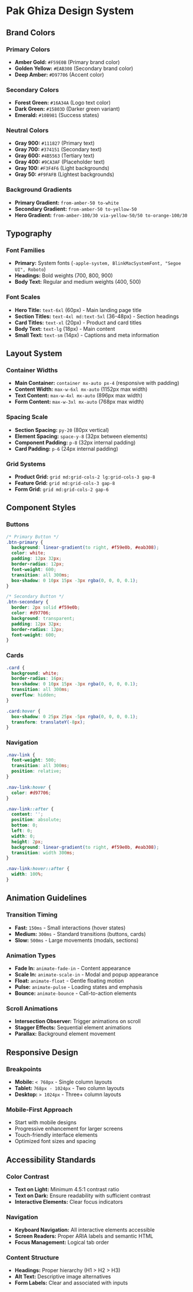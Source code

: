 
# Pak Ghiza Design System

## Brand Colors

### Primary Colors
- **Amber Gold:** `#F59E0B` (Primary brand color)
- **Golden Yellow:** `#EAB308` (Secondary brand color)
- **Deep Amber:** `#D97706` (Accent color)

### Secondary Colors
- **Forest Green:** `#16A34A` (Logo text color)
- **Dark Green:** `#15803D` (Darker green variant)
- **Emerald:** `#10B981` (Success states)

### Neutral Colors
- **Gray 900:** `#111827` (Primary text)
- **Gray 700:** `#374151` (Secondary text)
- **Gray 600:** `#4B5563` (Tertiary text)
- **Gray 400:** `#9CA3AF` (Placeholder text)
- **Gray 100:** `#F3F4F6` (Light backgrounds)
- **Gray 50:** `#F9FAFB` (Lightest backgrounds)

### Background Gradients
- **Primary Gradient:** `from-amber-50 to-white`
- **Secondary Gradient:** `from-amber-50 to-yellow-50`
- **Hero Gradient:** `from-amber-100/30 via-yellow-50/50 to-orange-100/30`

## Typography

### Font Families
- **Primary:** System fonts (`-apple-system, BlinkMacSystemFont, "Segoe UI", Roboto`)
- **Headings:** Bold weights (700, 800, 900)
- **Body Text:** Regular and medium weights (400, 500)

### Font Scales
- **Hero Title:** `text-6xl` (60px) - Main landing page title
- **Section Titles:** `text-4xl md:text-5xl` (36-48px) - Section headings
- **Card Titles:** `text-xl` (20px) - Product and card titles
- **Body Text:** `text-lg` (18px) - Main content
- **Small Text:** `text-sm` (14px) - Captions and meta information

## Layout System

### Container Widths
- **Main Container:** `container mx-auto px-4` (responsive with padding)
- **Content Width:** `max-w-6xl mx-auto` (1152px max width)
- **Text Content:** `max-w-4xl mx-auto` (896px max width)
- **Form Content:** `max-w-3xl mx-auto` (768px max width)

### Spacing Scale
- **Section Spacing:** `py-20` (80px vertical)
- **Element Spacing:** `space-y-8` (32px between elements)
- **Component Padding:** `p-8` (32px internal padding)
- **Card Padding:** `p-6` (24px internal padding)

### Grid Systems
- **Product Grid:** `grid md:grid-cols-2 lg:grid-cols-3 gap-8`
- **Feature Grid:** `grid md:grid-cols-3 gap-8`
- **Form Grid:** `grid md:grid-cols-2 gap-6`

## Component Styles

### Buttons
```css
/* Primary Button */
.btn-primary {
  background: linear-gradient(to right, #f59e0b, #eab308);
  color: white;
  padding: 12px 32px;
  border-radius: 12px;
  font-weight: 600;
  transition: all 300ms;
  box-shadow: 0 10px 15px -3px rgba(0, 0, 0, 0.1);
}

/* Secondary Button */
.btn-secondary {
  border: 2px solid #f59e0b;
  color: #d97706;
  background: transparent;
  padding: 12px 32px;
  border-radius: 12px;
  font-weight: 600;
}
```

### Cards
```css
.card {
  background: white;
  border-radius: 16px;
  box-shadow: 0 10px 15px -3px rgba(0, 0, 0, 0.1);
  transition: all 300ms;
  overflow: hidden;
}

.card:hover {
  box-shadow: 0 25px 25px -5px rgba(0, 0, 0, 0.1);
  transform: translateY(-8px);
}
```

### Navigation
```css
.nav-link {
  font-weight: 500;
  transition: all 300ms;
  position: relative;
}

.nav-link:hover {
  color: #d97706;
}

.nav-link::after {
  content: '';
  position: absolute;
  bottom: 0;
  left: 0;
  width: 0;
  height: 2px;
  background: linear-gradient(to right, #f59e0b, #eab308);
  transition: width 300ms;
}

.nav-link:hover::after {
  width: 100%;
}
```

## Animation Guidelines

### Transition Timing
- **Fast:** `150ms` - Small interactions (hover states)
- **Medium:** `300ms` - Standard transitions (buttons, cards)
- **Slow:** `500ms` - Large movements (modals, sections)

### Animation Types
- **Fade In:** `animate-fade-in` - Content appearance
- **Scale In:** `animate-scale-in` - Modal and popup appearance
- **Float:** `animate-float` - Gentle floating motion
- **Pulse:** `animate-pulse` - Loading states and emphasis
- **Bounce:** `animate-bounce` - Call-to-action elements

### Scroll Animations
- **Intersection Observer:** Trigger animations on scroll
- **Stagger Effects:** Sequential element animations
- **Parallax:** Background element movement

## Responsive Design

### Breakpoints
- **Mobile:** `< 768px` - Single column layouts
- **Tablet:** `768px - 1024px` - Two column layouts
- **Desktop:** `> 1024px` - Three+ column layouts

### Mobile-First Approach
- Start with mobile designs
- Progressive enhancement for larger screens
- Touch-friendly interface elements
- Optimized font sizes and spacing

## Accessibility Standards

### Color Contrast
- **Text on Light:** Minimum 4.5:1 contrast ratio
- **Text on Dark:** Ensure readability with sufficient contrast
- **Interactive Elements:** Clear focus indicators

### Navigation
- **Keyboard Navigation:** All interactive elements accessible
- **Screen Readers:** Proper ARIA labels and semantic HTML
- **Focus Management:** Logical tab order

### Content Structure
- **Headings:** Proper hierarchy (H1 > H2 > H3)
- **Alt Text:** Descriptive image alternatives
- **Form Labels:** Clear and associated with inputs
